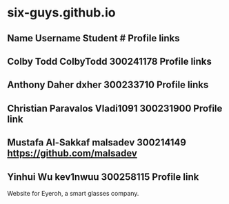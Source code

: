 # six-guys.github.io

Name                Username  Student # Profile links
--------------
Colby Todd          ColbyTodd 300241178 Profile links
-----------
Anthony Daher       dxher     300233710 Profile links
----------
Christian Paravalos Vladi1091 300231900 Profile link
----------
Mustafa Al-Sakkaf   malsadev  300214149 https://github.com/malsadev 
----------
Yinhui Wu           kev1nwuu  300258115 Profile link 
-----


Website for Eyeroh, a smart glasses company.
